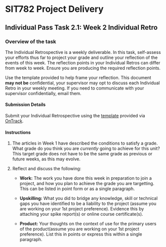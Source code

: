 <div id="banner"></div>

# SIT782 Project Delivery
## Individual Pass Task 2.1: Week 2 Individual Retro

### Overview of the task
The Individual Retrospective is a weekly deliverable. In this task, self-assess your efforts thus far to project your grade and outline your reflection of the events of this week. The reflection points in your Individual Retros can differ from week to week. Ensure you are producing the required reflection points.

Use the template provided to help frame your reflection. This document **may not be** confidential, your supervisor may opt to discuss each Individual Retro in your weekly meeting. If you need to communicate with your supervisor confidentially, email them.

#### Submission Details
Submit your Individual Retrospective using the [template](https://deakin365.sharepoint.com/:f:/s/SIT782-t1-2018/EjtriPJQ6B1NuMrb9WI59oMB_UKn0Ui6ewP4ONJTzmFVLg?e=rp2vwG) provided via [OnTrack](https://ontrack.deakin.edu.au).

#### Instructions

1. The articles in Week 1 have described the conditions to satisfy a grade. What grade do you think you are _currently_ going to achieve for this unit? This target grade does not have to be the same grade as previous or future weeks, as this may evolve.

2. Reflect and discuss the following:

    * **Work:** The work you have done this week in preparation to join a project, and how you plan to achieve the grade you are targetting. This can be listed in point form or as a single paragraph.

    * **Upskilling:** What you did to bridge any knowledge, skill or technical gaps you have identified to be a liability to the project (assume you are working on your 1st project preference). Evidence this by attaching your spike report(s) or online course certificate(s).

    * **Product:** Your thoughts on the context of use for the primary users of the product(assume you are working on your 1st project preference). List this in points or express this within a single paragraph.

<div style="page-break-after:always;"></div>
